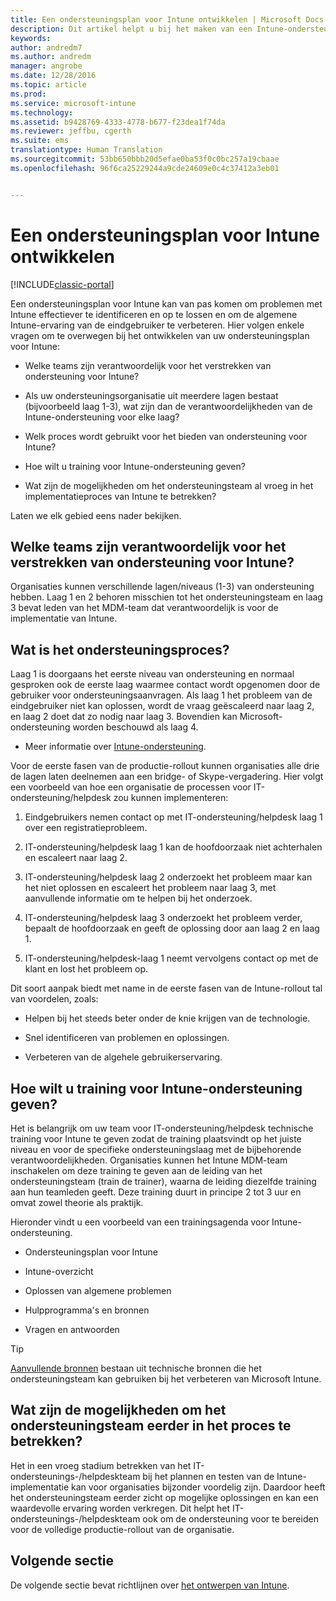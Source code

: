 ```yaml
---
title: Een ondersteuningsplan voor Intune ontwikkelen | Microsoft Docs
description: Dit artikel helpt u bij het maken van een Intune-ondersteuningsplan voor het ontwerpen en implementeren van een cloudoplossing met Microsoft Intune.
keywords: 
author: andredm7
ms.author: andredm
manager: angrobe
ms.date: 12/28/2016
ms.topic: article
ms.prod: 
ms.service: microsoft-intune
ms.technology: 
ms.assetid: b9428769-4333-4778-b677-f23dea1f74da
ms.reviewer: jeffbu, cgerth
ms.suite: ems
translationtype: Human Translation
ms.sourcegitcommit: 53bb650bbb20d5efae0ba53f0c0bc257a19cbaae
ms.openlocfilehash: 96f6ca25229244a9cde24609e0c4c37412a3eb01


---
```


# <a name="develop-an-intune-support-plan"></a>Een ondersteuningsplan voor Intune ontwikkelen

[!INCLUDE[classic-portal](../includes/classic-portal.md)]

Een ondersteuningsplan voor Intune kan van pas komen om problemen met Intune effectiever te identificeren en op te lossen en om de algemene Intune-ervaring van de eindgebruiker te verbeteren. Hier volgen enkele vragen om te overwegen bij het ontwikkelen van uw ondersteuningsplan voor Intune:

-   Welke teams zijn verantwoordelijk voor het verstrekken van ondersteuning voor Intune?

-   Als uw ondersteuningsorganisatie uit meerdere lagen bestaat (bijvoorbeeld laag 1-3), wat zijn dan de verantwoordelijkheden van de Intune-ondersteuning voor elke laag?

-   Welk proces wordt gebruikt voor het bieden van ondersteuning voor Intune?

-   Hoe wilt u training voor Intune-ondersteuning geven?

-   Wat zijn de mogelijkheden om het ondersteuningsteam al vroeg in het implementatieproces van Intune te betrekken?

Laten we elk gebied eens nader bekijken.

## <a name="which-teams-are-responsible-for-providing-support"></a>Welke teams zijn verantwoordelijk voor het verstrekken van ondersteuning voor Intune? 

Organisaties kunnen verschillende lagen/niveaus (1-3) van ondersteuning hebben. Laag 1 en 2 behoren misschien tot het ondersteuningsteam en laag 3 bevat leden van het MDM-team dat verantwoordelijk is voor de implementatie van Intune.

## <a name="what-is-the-support-process"></a>Wat is het ondersteuningsproces?

Laag 1 is doorgaans het eerste niveau van ondersteuning en normaal gesproken ook de eerste laag waarmee contact wordt opgenomen door de gebruiker voor ondersteuningsaanvragen. Als laag 1 het probleem van de eindgebruiker niet kan oplossen, wordt de vraag geëscaleerd naar laag 2, en laag 2 doet dat zo nodig naar laag 3. Bovendien kan Microsoft-ondersteuning worden beschouwd als laag 4.

-   Meer informatie over [Intune-ondersteuning](/intune/troubleshoot/how-to-get-support-for-microsoft-intune.md).

Voor de eerste fasen van de productie-rollout kunnen organisaties alle drie de lagen laten deelnemen aan een bridge- of Skype-vergadering. Hier volgt een voorbeeld van hoe een organisatie de processen voor IT-ondersteuning/helpdesk zou kunnen implementeren:

1.  Eindgebruikers nemen contact op met IT-ondersteuning/helpdesk laag 1 over een registratieprobleem.

2.  IT-ondersteuning/helpdesk laag 1 kan de hoofdoorzaak niet achterhalen en escaleert naar laag 2.

3.  IT-ondersteuning/helpdesk laag 2 onderzoekt het probleem maar kan het niet oplossen en escaleert het probleem naar laag 3, met aanvullende informatie om te helpen bij het onderzoek.

4.  IT-ondersteuning/helpdesk laag 3 onderzoekt het probleem verder, bepaalt de hoofdoorzaak en geeft de oplossing door aan laag 2 en laag 1.

5.  IT-ondersteuning/helpdesk-laag 1 neemt vervolgens contact op met de klant en lost het probleem op.

Dit soort aanpak biedt met name in de eerste fasen van de Intune-rollout tal van voordelen, zoals:

-   Helpen bij het steeds beter onder de knie krijgen van de technologie.

-   Snel identificeren van problemen en oplossingen.

-   Verbeteren van de algehele gebruikerservaring.

## <a name="how-you-plan-to-provide-intune-support-training"></a>Hoe wilt u training voor Intune-ondersteuning geven?

Het is belangrijk om uw team voor IT-ondersteuning/helpdesk technische training voor Intune te geven zodat de training plaatsvindt op het juiste niveau en voor de specifieke ondersteuningslaag met de bijbehorende verantwoordelijkheden. Organisaties kunnen het Intune MDM-team inschakelen om deze training te geven aan de leiding van het ondersteuningsteam (train de trainer), waarna de leiding diezelfde training aan hun teamleden geeft. Deze training duurt in principe 2 tot 3 uur en omvat zowel theorie als praktijk.

Hieronder vindt u een voorbeeld van een trainingsagenda voor Intune-ondersteuning.

-   Ondersteuningsplan voor Intune

-   Intune-overzicht

-   Oplossen van algemene problemen

-   Hulpprogramma's en bronnen

-   Vragen en antwoorden

>[!TIP] 
> [Aanvullende bronnen](additional-resources.md) bestaan uit technische bronnen die het ondersteuningsteam kan gebruiken bij het verbeteren van Microsoft Intune.

## <a name="what-opportunities-are-there-to-involve-the-support-team-earlier"></a>Wat zijn de mogelijkheden om het ondersteuningsteam eerder in het proces te betrekken? 

Het in een vroeg stadium betrekken van het IT-ondersteunings-/helpdeskteam bij het plannen en testen van de Intune-implementatie kan voor organisaties bijzonder voordelig zijn. Daardoor heeft het ondersteuningsteam eerder zicht op mogelijke oplossingen en kan een waardevolle ervaring worden verkregen. Dit helpt het IT-ondersteunings-/helpdeskteam ook om de ondersteuning voor te bereiden voor de volledige productie-rollout van de organisatie.

## <a name="next-section"></a>Volgende sectie

De volgende sectie bevat richtlijnen over [het ontwerpen van Intune](section-7-create-an-intune-design.md).



<!--HONumber=Dec16_HO5-->


